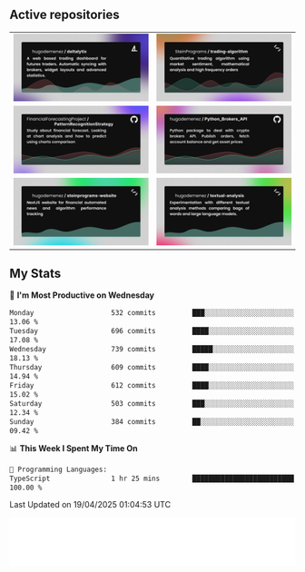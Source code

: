## Active repositories
|||
| ------------- | ------------- |
|[![Deltalytix](assets/deltalytix-preview.png)](https://github.com/hugodemenez/deltalytix)|[![Python Trading Algorithm](assets/base_python_architecture.png)](https://github.com/SteinPrograms/base-python-architecture)|
|[![Quantitative Prediction](assets/pattern_recognition_strategy.png)](https://github.com/FinancialForecastingProject/PatternRecognitionStrategy.git)|[![Broker SDK](assets/python_brokers_api.png)](https://github.com/hugodemenez/Python_Brokers_API)|
|[![NextJS Website](assets/steinprograms-website.png)](https://github.com/hugodemenez/steinprograms-website)|[![Textual](assets/textual-analysis.png)](https://github.com/hugodemenez/textual-analysis)|


## My Stats

<!--START_SECTION:waka-->
📅 **I'm Most Productive on Wednesday** 

```text
Monday                   532 commits         ███░░░░░░░░░░░░░░░░░░░░░░   13.06 % 
Tuesday                  696 commits         ████░░░░░░░░░░░░░░░░░░░░░   17.08 % 
Wednesday                739 commits         █████░░░░░░░░░░░░░░░░░░░░   18.13 % 
Thursday                 609 commits         ████░░░░░░░░░░░░░░░░░░░░░   14.94 % 
Friday                   612 commits         ████░░░░░░░░░░░░░░░░░░░░░   15.02 % 
Saturday                 503 commits         ███░░░░░░░░░░░░░░░░░░░░░░   12.34 % 
Sunday                   384 commits         ██░░░░░░░░░░░░░░░░░░░░░░░   09.42 % 
```


📊 **This Week I Spent My Time On** 

```text
💬 Programming Languages: 
TypeScript               1 hr 25 mins        █████████████████████████   100.00 % 
```


 Last Updated on 19/04/2025 01:04:53 UTC
<!--END_SECTION:waka-->

![Coding metrics](metrics.plugin.wakatime.svg)
